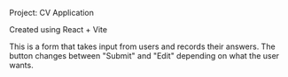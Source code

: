 Project: CV Application

Created using React + Vite

This is a form that takes input from users and records their answers. The button changes between "Submit" and "Edit" depending on what the user wants.
